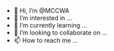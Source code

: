 - 👋 Hi, I’m @MCCWA
- 👀 I’m interested in ...
- 🌱 I’m currently learning ...
- 💞️ I’m looking to collaborate on ...
- 📫 How to reach me ...

<!---
MCCWA/MCCWA is a ✨ special ✨ repository because its `README.md` (this file) appears on your GitHub profile.
You can click the Preview link to take a look at your changes.
--->
